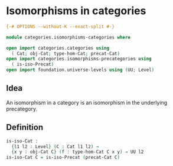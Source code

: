 # Isomorphisms in categories

```agda
{-# OPTIONS --without-K --exact-split #-}

module categories.isomorphisms-categories where

open import categories.categories using
  ( Cat; obj-Cat; type-hom-Cat; precat-Cat)
open import categories.isomorphisms-precategories using
  ( is-iso-Precat)
open import foundation.universe-levels using (UU; Level)
```

## Idea

An isomorphism in a category is an isomorphism in the underlying precategory.

## Definition

```agda
is-iso-Cat :
  {l1 l2 : Level} (C : Cat l1 l2) →
  {x y : obj-Cat C} (f : type-hom-Cat C x y) → UU l2
is-iso-Cat C = is-iso-Precat (precat-Cat C)
```
